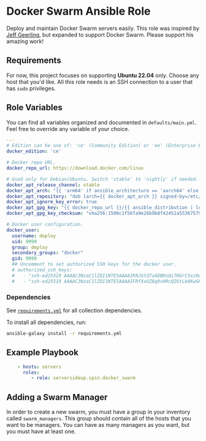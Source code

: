 # Docker Swarm Ansible Role

Deploy and maintain Docker Swarm servers easily. This role was inspired by [Jeff Geerling](https://github.com/geerlingguy), but expanded to support Docker Swarm. Please support his amazing work!

## Requirements

For now, this project focuses on supporting **Ubuntu 22.04** only. Choose any host that you'd like. All this role needs is an SSH connection to a user that has `sudo` privileges.

## Role Variables

You can find all variables organized and documented in `defaults/main.yml`. Feel free to override any variable of your choice.

```yml
---
# Edition can be one of: 'ce' (Community Edition) or 'ee' (Enterprise Edition).
docker_edition: 'ce'

# Docker repo URL.
docker_repo_url: https://download.docker.com/linux

# Used only for Debian/Ubuntu. Switch 'stable' to 'nightly' if needed.
docker_apt_release_channel: stable
docker_apt_arch: "{{ 'arm64' if ansible_architecture == 'aarch64' else 'amd64' }}"
docker_apt_repository: "deb [arch={{ docker_apt_arch }} signed-by=/etc/apt/trusted.gpg.d/docker.asc] {{ docker_repo_url }}/{{ ansible_distribution | lower }} {{ ansible_distribution_release }} {{ docker_apt_release_channel }}"
docker_apt_ignore_key_error: true
docker_apt_gpg_key: "{{ docker_repo_url }}/{{ ansible_distribution | lower }}/gpg"
docker_apt_gpg_key_checksum: "sha256:1500c1f56fa9e26b9b8f42452a553675796ade0807cdce11975eb98170b3a570"

# Docker user configuration.
docker_user:
  username: deploy
  uid: 9999
  group: deploy
  secondary_groups: "docker"
  gid: 9999
  ## Uncomment to set authorized SSH keys for the docker user.
  # authorized_ssh_keys: 
  #   - "ssh-ed25519 AAAAC3NzaC1lZDI1NTE5AAAAIKNJGtd7a4DBHsQi7HGrC5xz0eAEFHZ3Ogh3FEFI2345 fake@key"
  #   - "ssh-ed25519 AAAAC3NzaC1lZDI1NTE5AAAAIFRfXxUZ8q9vHRcQZ6tLb0KwGHu8xjQHfYopZKLmnopQ anotherfake@key"
```

### Dependencies
See [`requirements.yml`](./requirements.yml) for all collection dependencies.

To install all dependencies, run:

```bash
ansible-galaxy install -r requirements.yml
```

## Example Playbook
```yml
    - hosts: servers
      roles:
         - role: serversideup.spin.docker_swarm
```

## Adding a Swarm Manager
In order to create a new swarm, you must have a group in your inventory called `swarm_managers`. This group should contain all of the hosts that you want to be managers. You can have as many managers as you want, but you must have at least one.